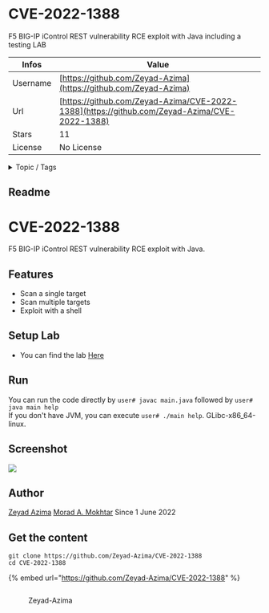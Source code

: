 # CVE-2022-1388

F5 BIG-IP iControl REST vulnerability RCE exploit with Java including a testing LAB

| Infos    | Value                                                              |
| -------- | -------------------------------------------------------------------|
| Username | [https://github.com/Zeyad-Azima](https://github.com/Zeyad-Azima) |
| Url      | [https://github.com/Zeyad-Azima/CVE-2022-1388](https://github.com/Zeyad-Azima/CVE-2022-1388)                                               |
| Stars    | 11                                                          |
| License  | No License                                                        |

<details>

<summary>Topic / Tags</summary>

* cve* cve-2022-1388* exploit* f5* f5-bigip* icontrol* rest-api

</details>

## Readme

# CVE-2022-1388
F5 BIG-IP iControl REST vulnerability RCE exploit with Java.

## Features
- Scan a single target
- Scan multiple targets
- Exploit with a shell

## Setup Lab
- You can find the lab <a href="https://github.com/Zeyad-Azima/CVE-2022-1388/tree/main/CVE2022-1388_LAB">Here</a>

## Run
You can run the code directly by `user# javac main.java` followed by `user# java main help`<br>
If you don't have JVM, you can execute `user# ./main help`. GLibc-x86_64-linux.

## Screenshot
<img src="/img/CVE-2022-1388.jpeg">

## Author
<a href="https://www.linkedin.com/in/zer0verflow/">Zeyad Azima</a>
<a href="https://www.linkedin.com/in/0x250/">Morad A. Mokhtar</a> Since 1 June 2022


## Get the content

```
git clone https://github.com/Zeyad-Azima/CVE-2022-1388
cd CVE-2022-1388
```

{% embed url="https://github.com/Zeyad-Azima/CVE-2022-1388" %}

<figure><img src="https://avatars.githubusercontent.com/u/62406753?v=4" alt=""><figcaption><p>Zeyad-Azima</p></figcaption></figure>
